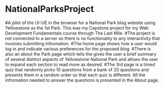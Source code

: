 # NationalParksProject
#A pilot of the UI-UE in the browser for a National Park blog website using Yellowstone as the 1st Park. This was my Capstone project for my Web Development Fundamentals course through The Last Mile. 
#The project is not connected to a server so there is no functionality to any interactivity that involves submitting infromation.
#The home page shows how a user would log in and indicate various preferences for the proposed blog.
#There is also an about the Park page which tells the gives the user a brief summary of several distinct aspects of Yellowstone National Park and allows the user to expand each section to read more as desired. 
#The 3rd page is a timed quiz that randomly picks 10 questions from a bank of 20 questions and presents them in a random order so that each quiz is different. All the infromation needed to answer the questions is presented in the About page. 
